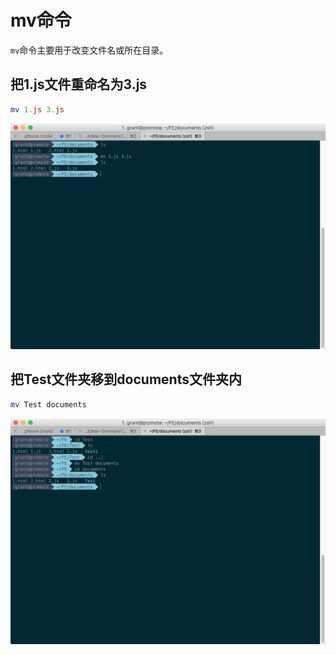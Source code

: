# mv命令

`mv`命令主要用于改变文件名或所在目录。

## 把1.js文件重命名为3.js

```powershell
mv 1.js 3.js
```

![png](../img/mv_1.png)

## 把Test文件夹移到documents文件夹内

```powershell
mv Test documents
```

![png](../img/mv_2.png)